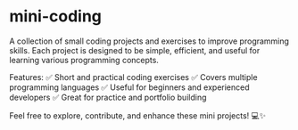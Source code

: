 # mini-coding
A collection of small coding projects and exercises to improve programming skills. Each project is designed to be simple, efficient, and useful for learning various programming concepts.

Features:
✅ Short and practical coding exercises
✅ Covers multiple programming languages
✅ Useful for beginners and experienced developers
✅ Great for practice and portfolio building

Feel free to explore, contribute, and enhance these mini projects! 💻✨
